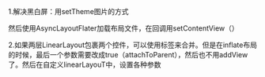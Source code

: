 1.解决黑白屏：用setTheme图片的方式

​	然后使用AsyncLayoutFlater加载布局文件，在回调用setContentView（）

2.如果两层LinearLayout包裹两个控件，可以使用<merge>标签来合并。但是在inflate布局的时候，最后一个参数需要改成true（attachToParent），然后也不用addView了。然后在自定义linearLayouT中，设置各种参数

​	